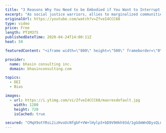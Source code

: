 ```yaml
---
title: "3 Reasons Why You Need to be Embodied if You Want to Interrupt Racism"
excerpt: "As social justice warriors, allies to marginalized communities, leaders and more, so many of us are conscious of the work it takes to interrupt racism. One of the key ways to identify and interrupt racism is by becoming more embodied. In this video, DEI expert Ritu Bhasin discusses the three reasons"
originalUrl: https://youtube.com/watch?v=ZfveI4CCC68
type: video
price: Free
length: PT1M37S
publishedDateTime: 2020-04-24T14:00:11Z
heat: 50

featuredContent: "<iframe width=\"800\" height=\"500\" frameborder=\"0\" src=\"https://www.youtube.com/embed/ZfveI4CCC68\" allow=\"accelerometer; autoplay; encrypted-media; gyroscope; picture-in-picture\" allowfullscreen></iframe>"

provider:
  name: bhasin consulting inc.
  domain: bhasinconsulting.com

topics:
  - DEI
  - Bias

images:
  - url: https://i.ytimg.com/vi/ZfveI4CCC68/maxresdefault.jpg
    width: 1280
    height: 720
    isCached: true

secured: "CMqX9otYRsL2izHvoUcNfgbF+VW+lHylp3+bD9V9Hkh93d/1gGdmWnODysQLnh6YWuZ/Yu37RofmZcC0Znc3iR8B/YWL+p9KXo3nGA6HlC7KcTVNvToWy7BjLhq3MV6T6sv4xius8wU+DZgri95fhu05RTw5koUGuA0oC6ROHCs/SKccpREvMoX5dFEFwJ5ueVKc7s34J65DFuxuiBV1kGJlel+0KgHxeVohmLEPIWfBZCrMZiXTwp1KDhgesQcIKclAl1qofc+UVu75TiZUHIMLK3qvzDO3fWFLPSmW6W2rNB/SHJ0qT50Onxoydqbuwe38xXmFSZuurelNtTPEU2eZWWQeOAMXX0cF+x4mViIme2xdEFe3hm7nMHPVz815loS0uvI5216CH42Vjar04aLU0dGlnMjL/iyC0XlbzYQ=;3iSJudv8zUDvfiUEAdt9HQ=="
---
```


